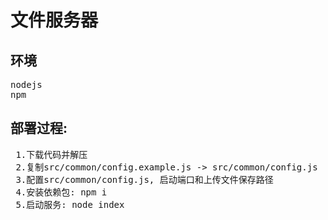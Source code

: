 # 文件服务器
## 环境
<pre>
nodejs
npm
</pre>
## 部署过程:
<pre>
 1.下载代码并解压
 2.复制src/common/config.example.js -> src/common/config.js
 3.配置src/common/config.js, 启动端口和上传文件保存路径
 4.安装依赖包: npm i
 5.启动服务: node index
</pre>